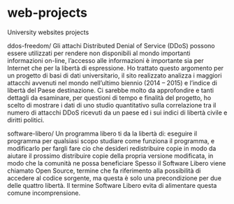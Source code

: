 # web-projects
University websites projects

ddos-freedom/
Gli attachi Distributed Denial of Service (DDoS) possono essere utilizzati per rendere non disponibili al mondo importanti 
informazioni on-line, l’accesso alle informazioni è importante sia per Internet che per la libertà di espressione.
Ho trattato questo argomento per un progetto di basi di dati universitario, il sito realizzato analizza i maggiori attacchi 
avvenuti nel mondo nell’ultimo biennio (2014 – 2015) e l’indice di libertà del Paese destinazione. Ci sarebbe molto da 
approfondire e tanti dettagli da esaminare, per questioni di tempo e finalità del progetto, ho scelto di mostrare i dati di 
uno studio quantitativo sulla correlazione tra il numero di attacchi DDoS ricevuti da un paese ed i sui indici di libertà civile 
e diritti politici.

software-libero/
Un programma libero ti da la libertà di:
    eseguire il programma per qualsiasi scopo
    studiare come funziona il programma, e modificarlo per fargli fare cio che desideri
    redistribuire copie in modo da aiutare il prossimo
    distribuire copie della propria versione modificata, in modo che la comunità ne possa beneficiare
Spesso il Software Libero viene chiamato Open Source, termine che fa riferimento alla possibilità di accedere al codice sorgente, 
ma questa è solo una precondizione per due delle quattro libertà. Il termine Software Libero evita di alimentare questa comune 
incomprensione.
